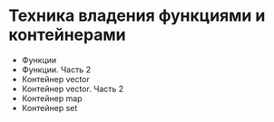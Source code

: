 # Техника владения функциями и контейнерами

 - Функции
 - Функции. Часть 2
 - Контейнер vector
 - Контейнер vector. Часть 2
 - Контейнер map
 - Контейнер set
